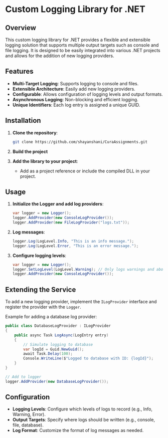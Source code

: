 # Custom Logging Library for .NET

## Overview

This custom logging library for .NET provides a flexible and extensible logging solution that supports multiple output targets such as console and file logging. It is designed to be easily integrated into various .NET projects and allows for the addition of new logging providers.

## Features

- **Multi-Target Logging**: Supports logging to console and files.
- **Extensible Architecture**: Easily add new logging providers.
- **Configurable**: Allows configuration of logging levels and output formats.
- **Asynchronous Logging**: Non-blocking and efficient logging.
- **Unique Identifiers**: Each log entry is assigned a unique GUID.

## Installation

1. **Clone the repository**:
    ```bash
    git clone https://github.com/shayanshani/CuraAssignments.git
    ```

2. **Build the project**

3. **Add the library to your project**:
    - Add as a project reference or include the compiled DLL in your project.

## Usage

1. **Initialize the Logger and add log providers**:
    ```csharp
    var logger = new Logger();
    logger.AddProvider(new ConsoleLogProvider());
    logger.AddProvider(new FileLogProvider("logs.txt"));
    ```

2. **Log messages**:
    ```csharp
    logger.Log(LogLevel.Info, "This is an info message.");
    logger.Log(LogLevel.Error, "This is an error message.");
    ```

3. **Configure logging levels**:
    ```csharp
    var logger = new Logger();
    logger.SetLogLevel(LogLevel.Warning); // Only logs warnings and above
    logger.AddProvider(new ConsoleLogProvider());
    ```

## Extending the Service

To add a new logging provider, implement the `ILogProvider` interface and register the provider with the `Logger`.

Example for adding a database log provider:
```csharp
public class DatabaseLogProvider : ILogProvider
{
    public async Task LogAsync(LogEntry entry)
    {
        // Simulate logging to database
        var logId = Guid.NewGuid();
        await Task.Delay(100);
        Console.WriteLine($"Logged to database with ID: {logId}");
    }
}

// Add to logger
logger.AddProvider(new DatabaseLogProvider());
```

## Configuration

- **Logging Levels**: Configure which levels of logs to record (e.g., Info, Warning, Error).
- **Output Targets**: Specify where logs should be written (e.g., console, file, database).
- **Log Format**: Customize the format of log messages as needed.

